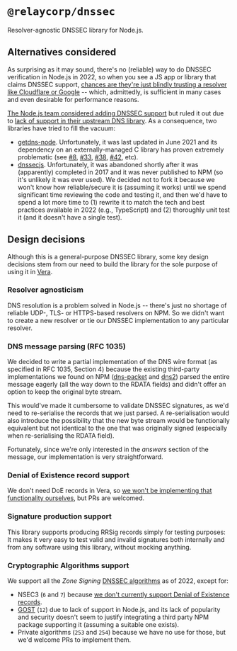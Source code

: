# `@relaycorp/dnssec`

Resolver-agnostic DNSSEC library for Node.js.

## Alternatives considered

As surprising as it may sound, there's no (reliable) way to do DNSSEC verification in Node.js in 2022, so when you see a JS app or library that claims DNSSEC support, [chances are they're just blindly trusting a resolver like Cloudflare or Google](https://stackoverflow.com/a/38339760/129437) -- which, admittedly, is sufficient in many cases and even desirable for performance reasons.

[The Node.js team considered adding DNSSEC support](https://github.com/nodejs/node/issues/14475) but ruled it out due to [lack of support in their upstream DNS library](https://github.com/c-ares/c-ares/pull/20). As a consequence, two libraries have tried to fill the vacuum:

- [getdns-node](https://github.com/getdnsapi/getdns-node). Unfortunately, it was last updated in June 2021 and its dependency on an externally-managed C library has proven extremely problematic (see [#8](https://github.com/getdnsapi/getdns-node/issues/8), [#33](https://github.com/getdnsapi/getdns-node/issues/33), [#38](https://github.com/getdnsapi/getdns-node/issues/38), [#42](https://github.com/getdnsapi/getdns-node/issues/42), etc).
- [dnssecjs](https://github.com/netkicorp/dnssecjs). Unfortunately, it was abandoned shortly after it was (apparently) completed in 2017 and it was never published to NPM (so it's unlikely it was ever used). We decided not to fork it because we won't know how reliable/secure it is (assuming it works) until we spend significant time reviewing the code and testing it, and then we'd have to spend a lot more time to (1) rewrite it to match the tech and best practices available in 2022 (e.g., TypeScript) and (2) thoroughly unit test it (and it doesn't have a single test).

## Design decisions

Although this is a general-purpose DNSSEC library, some key design decisions stem from our need to build the library for the sole purpose of using it in [Vera](https://vera.domains).

### Resolver agnosticism

DNS resolution is a problem solved in Node.js -- there's just no shortage of reliable UDP-, TLS- or HTTPS-based resolvers on NPM. So we didn't want to create a new resolver or tie our DNSSEC implementation to any particular resolver.

### DNS message parsing (RFC 1035)

We decided to write a partial implementation of the DNS wire format (as specified in RFC 1035, Section 4) because the existing third-party implementations we found on NPM ([dns-packet](https://www.npmjs.com/package/dns-packet) and [dns2](https://www.npmjs.com/package/dns2)) parsed the entire message eagerly (all the way down to the RDATA fields) and didn't offer an option to keep the original byte stream.

This would've made it cumbersome to validate DNSSEC signatures, as we'd need to re-serialise the records that we just parsed. A re-serialisation would also introduce the possibility that the new byte stream would be functionally equivalent but not identical to the one that was originally signed (especially when re-serialising the RDATA field).

Fortunately, since we're only interested in the _answers_ section of the message, our implementation is very straightforward.

### Denial of Existence record support

We don't need DoE records in Vera, so [we won't be implementing that functionality ourselves](https://github.com/relaycorp/dnssec-js/issues/17), but PRs are welcomed.

### Signature production support

This library supports producing RRSig records simply for testing purposes: It makes it very easy to test valid and invalid signatures both internally and from any software using this library, without mocking anything.

### Cryptographic Algorithms support

We support all the _Zone Signing_ [DNSSEC algorithms](https://www.iana.org/assignments/dns-sec-alg-numbers/dns-sec-alg-numbers.xhtml#dns-sec-alg-numbers-1) as of 2022, except for:

- NSEC3 (`6` and `7`) because [we don't currently support Denial of Existence records](https://github.com/relaycorp/dnssec-js/issues/17).
- [GOST](https://en.wikipedia.org/wiki/GOST) (`12`) due to lack of support in Node.js, and its lack of popularity and security doesn't seem to justify integrating a third party NPM package supporting it (assuming a suitable one exists).
- Private algorithms (`253` and `254`) because we have no use for those, but we'd welcome PRs to implement them.

